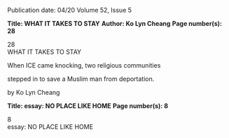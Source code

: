 Publication date: 04/20
Volume 52, Issue 5

**Title: WHAT IT TAKES TO STAY**
**Author: Ko Lyn Cheang**
**Page number(s): 28**


28	
WHAT IT TAKES TO STAY
	
When ICE came knocking, two religious communities 	
	
stepped in to save a Muslim man from deportation.
	
by Ko Lyn Cheang


**Title: essay: NO PLACE LIKE HOME**
**Page number(s): 8**


8	
essay: NO PLACE LIKE HOME